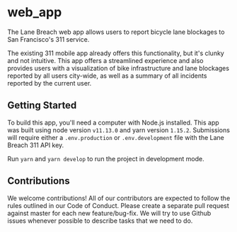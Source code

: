 # web_app

The Lane Breach web app allows users to report bicycle lane blockages to San Francisco's 311 service.

The existing 311 mobile app already offers this functionality, but it's clunky and not intuitive.
This app offers a streamlined experience and also provides users with a visualization of bike infrastructure
and lane blockages reported by all users city-wide, as well as a summary of all incidents reported by the current user.

## Getting Started

To build this app, you'll need a computer with Node.js installed. This app was built using node version `v11.13.0` and yarn version `1.15.2`. Submissions will require either a `.env.production` or `.env.development` file with the Lane Breach 311 API key.

Run `yarn` and `yarn develop` to run the project in development mode.

## Contributions

We welcome contributions! All of our contributors are expected to follow the rules outlined in our Code of Conduct.
Please create a separate pull request against master for each new feature/bug-fix. We will try to use Github issues
whenever possible to describe tasks that we need to do.
